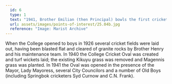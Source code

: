 ```yaml
---
  id: 6
  type: 1
  text: "1941, Brother Emilian (then Principal) bowls the first cricket ball on a school turf wicket in the Transvaal to Mr T.P. Gray, then Mayor of Johannesburg."
  url: assets/images/points-of-interest/25.04b.jpg
  reference: "Image: Marist Archive"
---
```

When the College opened to boys in 1926 several cricket fields were laid out, having been blasted flat and cleared of granite rocks by Brother Henry and his maintenance team. In 1940 the College Cricket Oval was created and turf wickets laid; the existing Kikuyu grass was removed and Magennis grass was planted. In 1941 the Oval was opened in the presence of the Mayor, Lady Mayoress, several City Councilors and a number of Old Boys (including Springbok cricketers Syd Curnow and C.N. Frank). 

